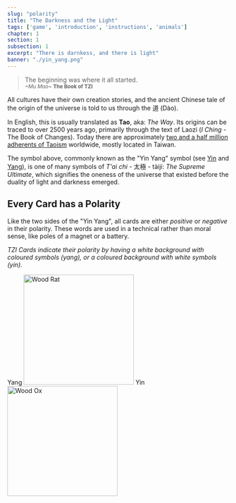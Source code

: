 ```yaml
---
slug: "polarity"
title: "The Darkness and the Light"
tags: ['game', 'introduction', 'instructions', 'animals']
chapter: 1
section: 1
subsection: 1
excerpt: "There is darnkess, and there is light"
banner: "./yin_yang.png"
---
```


>The beginning was where it all started. <br /><small><em>~Mu Mao~</em> <strong>The Book of TZI</strong></small>

All cultures have their own creation stories, and the ancient Chinese tale of the origin of the universe is told to us through the 道 (Dào). 

In English, this is usually translated as **Tao**, aka: *The Way*. Its origins can be traced to over 2500 years ago, primarily through the text of Laozi (*I Ching* - The Book of Changes). Today there are approximately [two and a half million adherents of Taoism](https://www.wolframalpha.com/input/?i=taoism "Wolfram Alpha: Taoism") worldwide, mostly located in Taiwan.

The symbol above, commonly known as the "Yin Yang" symbol (see [Yin](yin 'Yin') and [Yang](yang 'Yang')), is one of many symbols of *T'ai chi* - 太極 - tàijí: *The Supreme Ultimate*, which signifies the oneness of the universe that existed before the duality of light and darkness emerged.

## Every Card has a Polarity

Like the two sides of the "Yin Yang", all cards are either *positive* or *negative* in their polarity. These words are used in a technical rather than moral sense, like poles of a magnet or a battery.

*TZI Cards indicate their polarity by having a white background with coloured symbols (yang), or a coloured background with white symbols (yin).*

Yang <img alt="Wood Rat" src="images/01_wood_rat_card.png" style="width: 250px" /> 
Yin <img alt="Wood Ox" src="images/02_wood_ox_card.png" style="width: 250px"/>